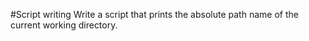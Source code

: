 #Script writing
Write a script that prints the absolute path name of the current working directory.
